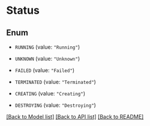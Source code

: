 # Status

## Enum


* `RUNNING` (value: `"Running"`)

* `UNKNOWN` (value: `"Unknown"`)

* `FAILED` (value: `"Failed"`)

* `TERMINATED` (value: `"Terminated"`)

* `CREATING` (value: `"Creating"`)

* `DESTROYING` (value: `"Destroying"`)


[[Back to Model list]](../README.md#documentation-for-models) [[Back to API list]](../README.md#documentation-for-api-endpoints) [[Back to README]](../README.md)


